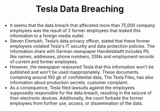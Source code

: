 # <p align="center"> Tesla Data Breaching

* It seems that the data breach that affeceted more than 75,000 company employees was the result of 2 former employees that leaked this information to a foreign media outlet.
* Steven Elentukh, Tesla’s data privacy officer, stated that these former employees violated Tesla's IT security and data protection policies. The information share with German newspaper Handelsblattt includes PII, like names, addresses, phone numbers, SSNs and employment records of current and former employees.
* However, the newspaper reassured Tesla that this information won't be published and won't be used inappropriately. These documents containing around 100 gb of confidential data, The Tesla Files, has also information about production secrets, customer complaint.
* As a consequence, Tesla filed lawsuits against the employees supposedly responsible for the data breach, resulting in the seizure of their electronic devices. Additionally, the court forbade the former employees from further use, access, or dissemination of the data.

